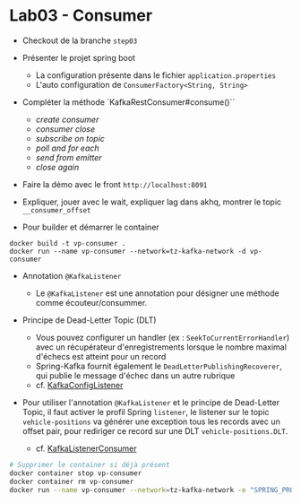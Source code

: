 # Lab03 - Consumer

- Checkout de la branche `step03`
  
- Présenter le projet spring boot
    * La configuration présente dans le fichier `application.properties`
    * L'auto configuration de `ConsumerFactory<String, String> `

- Compléter la méthode `KafkaRestConsumer#consume()``
    * _create consumer_
    * _consumer close_
    * _subscribe on topic_
    * _poll and for each_
    * _send from emitter_
    * _close again_

- Faire la démo avec le front `http://localhost:8091`

- Expliquer, jouer avec le wait, expliquer lag dans akhq, montrer le topic `__consumer_offset`

- Pour builder et démarrer le container

```console
docker build -t vp-consumer .
docker run --name vp-consumer --network=tz-kafka-network -d vp-consumer
```

- Annotation `@KafkaListener`
    * Le `@KafkaListener` est une annotation pour désigner une méthode comme écouteur/consummer.

- Principe de Dead-Letter Topic (DLT)
    * Vous pouvez configurer un handler (ex : `SeekToCurrentErrorHandler`) avec un récupérateur d'enregistrements
      lorsque le nombre maximal d'échecs est atteint pour un record
    * Spring-Kafka fournit également le `DeadLetterPublishingRecoverer`, qui publie le message d'échec dans un autre
      rubrique
    * cf. [KafkaConfigListener](./consumer/src/main/java/com/zenika/kafka/consumer/config/KafkaConfigListener.java)

- Pour utiliser l'annotation `@KafkaListener` et le principe de Dead-Letter Topic, il faut activer le profil
  Spring `listener`, le listener sur le topic `vehicle-positions` va générer une exception tous les records avec un
  offset pair, pour rediriger ce record sur une DLT `vehicle-positions.DLT`.
    * cf. [KafkaListenerConsumer](./consumer/src/main/java/com/zenika/kafka/consumer/service/KafkaListenerConsumer.java)

```bash
# Supprimer le container si déjà présent
docker container stop vp-consumer
docker container rm vp-consumer
docker run --name vp-consumer --network=tz-kafka-network -e "SPRING_PROFILES_ACTIVE=listener" -d vp-consumer
```